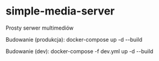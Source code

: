 # simple-media-server
Prosty serwer multimediów

Budowanie (produkcja):
docker-compose up -d --build

Budowanie (dev):
docker-compose -f dev.yml up -d --build
